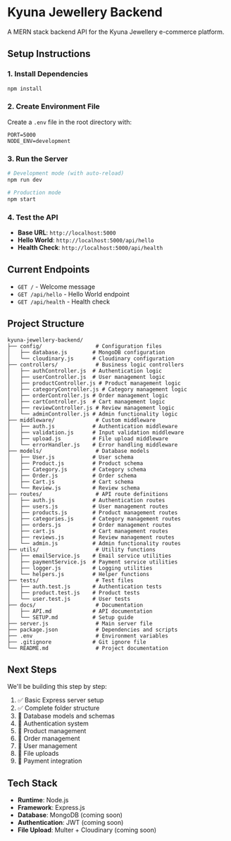 # Kyuna Jewellery Backend

A MERN stack backend API for the Kyuna Jewellery e-commerce platform.

## Setup Instructions

### 1. Install Dependencies

```bash
npm install
```

### 2. Create Environment File

Create a `.env` file in the root directory with:

```
PORT=5000
NODE_ENV=development
```

### 3. Run the Server

```bash
# Development mode (with auto-reload)
npm run dev

# Production mode
npm start
```

### 4. Test the API

- **Base URL**: `http://localhost:5000`
- **Hello World**: `http://localhost:5000/api/hello`
- **Health Check**: `http://localhost:5000/api/health`

## Current Endpoints

- `GET /` - Welcome message
- `GET /api/hello` - Hello World endpoint
- `GET /api/health` - Health check

## Project Structure

```
kyuna-jewellery-backend/
├── config/                 # Configuration files
│   ├── database.js        # MongoDB configuration
│   └── cloudinary.js      # Cloudinary configuration
├── controllers/            # Business logic controllers
│   ├── authController.js  # Authentication logic
│   ├── userController.js  # User management logic
│   ├── productController.js # Product management logic
│   ├── categoryController.js # Category management logic
│   ├── orderController.js # Order management logic
│   ├── cartController.js  # Cart management logic
│   ├── reviewController.js # Review management logic
│   └── adminController.js # Admin functionality logic
├── middleware/             # Custom middleware
│   ├── auth.js            # Authentication middleware
│   ├── validation.js      # Input validation middleware
│   ├── upload.js          # File upload middleware
│   └── errorHandler.js    # Error handling middleware
├── models/                 # Database models
│   ├── User.js            # User schema
│   ├── Product.js         # Product schema
│   ├── Category.js        # Category schema
│   ├── Order.js           # Order schema
│   ├── Cart.js            # Cart schema
│   └── Review.js          # Review schema
├── routes/                 # API route definitions
│   ├── auth.js            # Authentication routes
│   ├── users.js           # User management routes
│   ├── products.js        # Product management routes
│   ├── categories.js      # Category management routes
│   ├── orders.js          # Order management routes
│   ├── cart.js            # Cart management routes
│   ├── reviews.js         # Review management routes
│   └── admin.js           # Admin functionality routes
├── utils/                  # Utility functions
│   ├── emailService.js    # Email service utilities
│   ├── paymentService.js  # Payment service utilities
│   ├── logger.js          # Logging utilities
│   └── helpers.js         # Helper functions
├── tests/                  # Test files
│   ├── auth.test.js       # Authentication tests
│   ├── product.test.js    # Product tests
│   └── user.test.js       # User tests
├── docs/                   # Documentation
│   ├── API.md             # API documentation
│   └── SETUP.md           # Setup guide
├── server.js               # Main server file
├── package.json            # Dependencies and scripts
├── .env                    # Environment variables
├── .gitignore             # Git ignore file
└── README.md               # Project documentation
```

## Next Steps

We'll be building this step by step:

1. ✅ Basic Express server setup
2. ✅ Complete folder structure
3. 🔄 Database models and schemas
4. 🔄 Authentication system
5. 🔄 Product management
6. 🔄 Order management
7. 🔄 User management
8. 🔄 File uploads
9. 🔄 Payment integration

## Tech Stack

- **Runtime**: Node.js
- **Framework**: Express.js
- **Database**: MongoDB (coming soon)
- **Authentication**: JWT (coming soon)
- **File Upload**: Multer + Cloudinary (coming soon)
